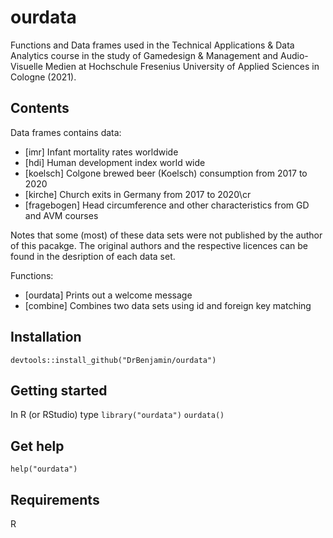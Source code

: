 # ourdata
Functions and Data frames used in the Technical Applications & Data Analytics course in the study of Gamedesign & Management and Audio-Visuelle Medien at Hochschule Fresenius University of Applied Sciences in Cologne (2021).


## Contents
Data frames contains data:

- [imr] Infant mortality rates worldwide
- [hdi] Human development index world wide
- [koelsch] Colgone brewed beer (Koelsch) consumption from 2017 to 2020
- [kirche] Church exits in Germany from 2017 to 2020\cr
- [fragebogen] Head circumference and other characteristics from GD and AVM courses

Notes that some (most) of these data sets were not published by the author of this pacakge. The original authors and the respective licences can be found in the desription of each data set.

Functions:
- [ourdata] Prints out a welcome message
- [combine] Combines two data sets using id and foreign key matching


## Installation
`devtools::install_github("DrBenjamin/ourdata")`


## Getting started

In R (or RStudio) type
`library("ourdata")`
`ourdata()`


## Get help
`help("ourdata")`


## Requirements
R
